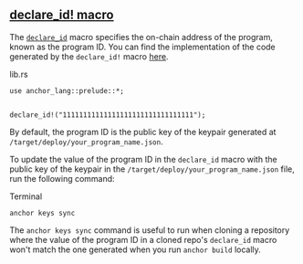 ## [declare\_id! macro](#declare_id-macro)

The [`declare_id`](https://github.com/coral-xyz/anchor/blob/0e5285aecdf410fa0779b7cd09a47f235882c156/lang/attribute/account/src/lib.rs#L537) macro specifies the on-chain address of the program, known as the program ID. You can find the implementation of the code generated by the `declare_id!` macro [here](https://github.com/coral-xyz/anchor/blob/0e5285aecdf410fa0779b7cd09a47f235882c156/lang/attribute/account/src/id.rs#L37-L70).

lib.rs

```
use anchor_lang::prelude::*;
 

declare_id!("11111111111111111111111111111111");
```

By default, the program ID is the public key of the keypair generated at `/target/deploy/your_program_name.json`.

To update the value of the program ID in the `declare_id` macro with the public key of the keypair in the `/target/deploy/your_program_name.json` file, run the following command:

Terminal

```
anchor keys sync
```

The `anchor keys sync` command is useful to run when cloning a repository where the value of the program ID in a cloned repo's `declare_id` macro won't match the one generated when you run `anchor build` locally.